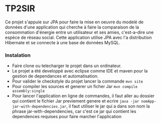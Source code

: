 # TP2SIR

Ce projet s'appuie sur JPA pour faire la mise en oeuvre du modelé de données d'une application qui cherche à faire la comparaison de la consommation d'énergie entre un utilisateur et ses amies, c'est-a-dire une espèce de réseau social. Cette application utilise JPA avec l'a distribution Hibernate et se connecte à une base de données MySQL.

### Instalation 

- Faire clone ou telecharger le projet dans un ordinateur.
- Le projet a été developpé avec eclipse comme IDE et maven pour la gestion de dependances et automatisation.
- Pour valider le checkstyle du projet lancer la commande ```mvn site ``` 
- Pour compiler les sources et generer un ficher Jar ```mvn compile assembly:single``` 
- Pour lancer l'application en ligne de commandes, il faut aller au dossier qui contient le fichier Jar previement genere et ecrire ```java -jar nomApp-jar-with-dependencies.jar```, il faut utiliser le jar qui a dans son nom la phrase jar-with-dependencies, car c'est ce jar qui contient les dependences requises pour faire marcher l'application


